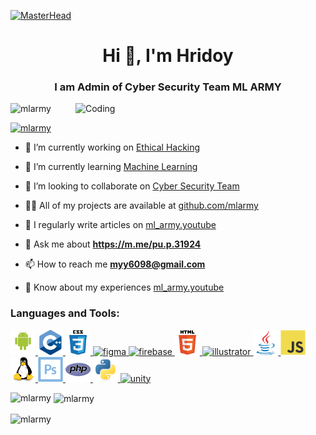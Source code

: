 [![MasterHead](https://encrypted-tbn0.gstatic.com/images?q=tbn:ANd9GcSA5W1AluttX_HbBnJT4YRhirGWtJyghUU1Vg&usqp=CAU)](https://youtube.com/@ml_army)
<h1 align="center">Hi 👋, I'm Hridoy</h1>
<h3 align="center">I am Admin of Cyber Security Team ML ARMY</h3>
<img align="right" alt="Coding" width="400" src="https://media.tenor.com/rePDfDWO3XoAAAAd/hacking.gif">

<p align="left"> <img src="https://komarev.com/ghpvc/?username=mlarmy&label=Profile%20views&color=0e75b6&style=flat" alt="mlarmy" /> </p>

<p align="left"> <a href="https://github.com/ryo-ma/github-profile-trophy"><img src="https://github-profile-trophy.vercel.app/?username=mlarmy" alt="mlarmy" /></a> </p>

- 🔭 I’m currently working on [Ethical Hacking](https://youtube.com/@ml_army)

- 🌱 I’m currently learning [Machine Learning](https://github.com/mlarmy)

- 🤝 I’m looking to collaborate on [Cyber Security Team](https://m.me/j/Abawx1lzhQl4_ORb/)

- 👨‍💻 All of my projects are available at [github.com/mlarmy](https://github.com/mlarmy)

- 📝 I regularly write articles on [ml_army.youtube](https://youtube.com/@ml_army)

- 💬 Ask me about **https://m.me/pu.p.31924**

- 📫 How to reach me **myy6098@gmail.com**

- 📄 Know about my experiences [ml_army.youtube](https://youtube.com/@ml_army)


<h3 align="left">Languages and Tools:</h3>
<p align="left"> <a href="https://developer.android.com" target="_blank" rel="noreferrer"> <img src="https://raw.githubusercontent.com/devicons/devicon/master/icons/android/android-original-wordmark.svg" alt="android" width="40" height="40"/> </a> <a href="https://www.w3schools.com/cpp/" target="_blank" rel="noreferrer"> <img src="https://raw.githubusercontent.com/devicons/devicon/master/icons/cplusplus/cplusplus-original.svg" alt="cplusplus" width="40" height="40"/> </a> <a href="https://www.w3schools.com/css/" target="_blank" rel="noreferrer"> <img src="https://raw.githubusercontent.com/devicons/devicon/master/icons/css3/css3-original-wordmark.svg" alt="css3" width="40" height="40"/> </a> <a href="https://www.figma.com/" target="_blank" rel="noreferrer"> <img src="https://www.vectorlogo.zone/logos/figma/figma-icon.svg" alt="figma" width="40" height="40"/> </a> <a href="https://firebase.google.com/" target="_blank" rel="noreferrer"> <img src="https://www.vectorlogo.zone/logos/firebase/firebase-icon.svg" alt="firebase" width="40" height="40"/> </a> <a href="https://www.w3.org/html/" target="_blank" rel="noreferrer"> <img src="https://raw.githubusercontent.com/devicons/devicon/master/icons/html5/html5-original-wordmark.svg" alt="html5" width="40" height="40"/> </a> <a href="https://www.adobe.com/in/products/illustrator.html" target="_blank" rel="noreferrer"> <img src="https://www.vectorlogo.zone/logos/adobe_illustrator/adobe_illustrator-icon.svg" alt="illustrator" width="40" height="40"/> </a> <a href="https://www.java.com" target="_blank" rel="noreferrer"> <img src="https://raw.githubusercontent.com/devicons/devicon/master/icons/java/java-original.svg" alt="java" width="40" height="40"/> </a> <a href="https://developer.mozilla.org/en-US/docs/Web/JavaScript" target="_blank" rel="noreferrer"> <img src="https://raw.githubusercontent.com/devicons/devicon/master/icons/javascript/javascript-original.svg" alt="javascript" width="40" height="40"/> </a> <a href="https://www.linux.org/" target="_blank" rel="noreferrer"> <img src="https://raw.githubusercontent.com/devicons/devicon/master/icons/linux/linux-original.svg" alt="linux" width="40" height="40"/> </a> <a href="https://www.photoshop.com/en" target="_blank" rel="noreferrer"> <img src="https://raw.githubusercontent.com/devicons/devicon/master/icons/photoshop/photoshop-line.svg" alt="photoshop" width="40" height="40"/> </a> <a href="https://www.php.net" target="_blank" rel="noreferrer"> <img src="https://raw.githubusercontent.com/devicons/devicon/master/icons/php/php-original.svg" alt="php" width="40" height="40"/> </a> <a href="https://www.python.org" target="_blank" rel="noreferrer"> <img src="https://raw.githubusercontent.com/devicons/devicon/master/icons/python/python-original.svg" alt="python" width="40" height="40"/> </a> <a href="https://unity.com/" target="_blank" rel="noreferrer"> <img src="https://www.vectorlogo.zone/logos/unity3d/unity3d-icon.svg" alt="unity" width="40" height="40"/> </a> </p>

<p><img align="left" src="https://github-readme-stats.vercel.app/api/top-langs?username=mlarmy&show_icons=true&locale=en&layout=compact" alt="mlarmy" /></p>

<p>&nbsp;<img align="center" src="https://github-readme-stats.vercel.app/api?username=mlarmy&show_icons=true&locale=en" alt="mlarmy" /></p>

<p><img align="center" src="https://github-readme-streak-stats.herokuapp.com/?user=mlarmy&" alt="mlarmy" /></p>
